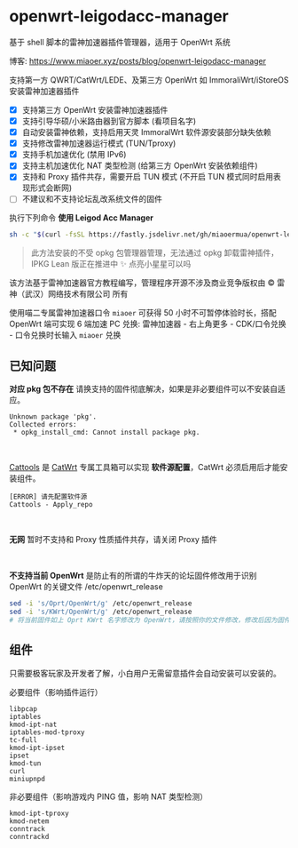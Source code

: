# openwrt-leigodacc-manager

基于 shell 脚本的雷神加速器插件管理器，适用于 OpenWrt 系统

博客: https://www.miaoer.xyz/posts/blog/openwrt-leigodacc-manager

支持第一方 QWRT/CatWrt/LEDE、及第三方 OpenWrt 如 ImmoraliWrt/iStoreOS 安装雷神加速器插件

- [x] 支持第三方 OpenWrt 安装雷神加速器插件
- [x] 支持引导华硕/小米路由器到官方脚本 (看项目名字)
- [x] 自动安装雷神依赖，支持启用天灵 ImmoralWrt 软件源安装部分缺失依赖
- [x] 支持修改雷神加速器运行模式 (TUN/Tproxy)
- [x] 支持手机加速优化 (禁用 IPv6)
- [x] 支持主机加速优化 NAT 类型检测 (给第三方 OpenWrt 安装依赖组件)
- [x] 支持和 Proxy 插件共存，需要开启 TUN 模式 (不开启 TUN 模式同时启用表现形式会断网)
- [ ] 不建议和不支持论坛乱改系统文件的固件

执行下列命令 **使用 Leigod Acc Manager**

```sh
sh -c "$(curl -fsSL https://fastly.jsdelivr.net/gh/miaoermua/openwrt-leigodacc-manager@main/leigod.sh)"
```

> 此方法安装的不受 opkg 包管理器管理，无法通过 opkg 卸载雷神插件，IPKG Lean 版正在推进中 ✨ 点亮小星星可以吗

该方法基于雷神加速器官方教程编写，管理程序开源不涉及商业竞争版权由 ©️ 雷神（武汉）网络技术有限公司 所有

使用喵二专属雷神加速器口令 `miaoer` 可获得 50 小时不可暂停体验时长，搭配 OpenWrt 端可实现 6 端加速 PC 兑换: 雷神加速器 - 右上角更多 - CDK/口令兑换 - 口令兑换时长输入 `miaoer` 兑换

## 已知问题

**对应 pkg 包不存在** 请换支持的固件彻底解决，如果是非必要组件可以不安装自适应。

```shell
Unknown package 'pkg'.
Collected errors:
 * opkg_install_cmd: Cannot install package pkg.
```

<br>

[Cattools](https://github.com/miaoermua/cattools) 是 [CatWrt](https://github.com/miaoermua/CatWrt) 专属工具箱可以实现 **软件源配置**，CatWrt 必须启用后才能安装组件。

```shell
[ERROR] 请先配置软件源
Cattools - Apply_repo
```

<br>

**无网** 暂时不支持和 Proxy 性质插件共存，请关闭 Proxy 插件

<br>

**不支持当前 OpenWrt** 是防止有的所谓的牛炸天的论坛固件修改用于识别 OpenWrt 的关键文件 /etc/openwrt_release

```sh
sed -i 's/Oprt/OpenWrt/g' /etc/openwrt_release
sed -i 's/KWrt/OpenWrt/g' /etc/openwrt_release
# 将当前固件如上 Oprt KWrt 名字修改为 OpenWrt，请按照你的文件修改，修改后因为固件不支持的问题本插件无法提供技术支持
```

## 组件

只需要极客玩家及开发者了解，小白用户无需留意插件会自动安装可以安装的。

必要组件（影响插件运行）

```
libpcap
iptables
kmod-ipt-nat
iptables-mod-tproxy
tc-full
kmod-ipt-ipset
ipset
kmod-tun
curl
miniupnpd
```

非必要组件（影响游戏内 PING 值，影响 NAT 类型检测）

```
kmod-ipt-tproxy
kmod-netem
conntrack
conntrackd
```
